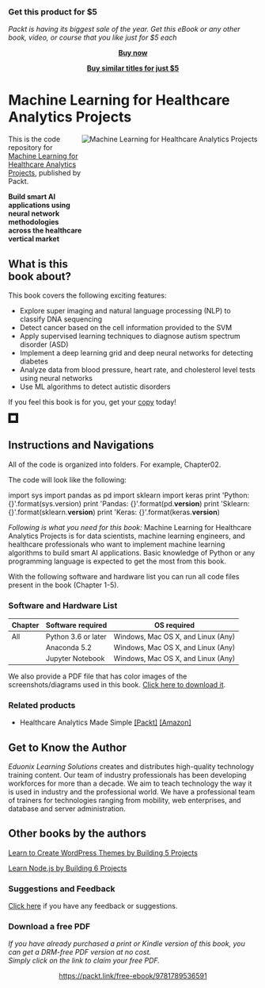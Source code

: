 
### Get this product for $5

<i>Packt is having its biggest sale of the year. Get this eBook or any other book, video, or course that you like just for $5 each</i>


<b><p align='center'>[Buy now](https://packt.link/9781789536591)</p></b>


<b><p align='center'>[Buy similar titles for just $5](https://subscription.packtpub.com/search)</p></b>


# Machine Learning for Healthcare Analytics Projects

<a href="https://www.packtpub.com/big-data-and-business-intelligence/machine-learning-healthcare-analytics-projects?utm_source=github&utm_medium=repository&utm_campaign=9781789536591 "><img src="https://d255esdrn735hr.cloudfront.net/sites/default/files/imagecache/ppv4_main_book_cover/cover_8.png" alt="Machine Learning for Healthcare Analytics Projects" height="256px" align="right"></a>

This is the code repository for [Machine Learning for Healthcare Analytics Projects](https://www.packtpub.com/big-data-and-business-intelligence/machine-learning-healthcare-analytics-projects?utm_source=github&utm_medium=repository&utm_campaign=9781789536591), published by Packt.

**Build smart AI applications using neural network methodologies across the healthcare vertical market**

## What is this book about?

This book covers the following exciting features:
* Explore super imaging and natural language processing (NLP) to classify DNA sequencing 
* Detect cancer based on the cell information provided to the SVM 
* Apply supervised learning techniques to diagnose autism spectrum disorder (ASD) 
* Implement a deep learning grid and deep neural networks for detecting diabetes 
* Analyze data from blood pressure, heart rate, and cholesterol level tests using neural networks 
* Use ML algorithms to detect autistic disorders 

If you feel this book is for you, get your [copy](https://www.amazon.com/dp/1789536596) today!

<a href="https://www.packtpub.com/?utm_source=github&utm_medium=banner&utm_campaign=GitHubBanner"><img src="https://raw.githubusercontent.com/PacktPublishing/GitHub/master/GitHub.png" 
alt="https://www.packtpub.com/" border="5" /></a>

## Instructions and Navigations
All of the code is organized into folders. For example, Chapter02.

The code will look like the following:

import sys
import pandas as pd
import sklearn
import keras
print 'Python: {}'.format(sys.version)
print 'Pandas: {}'.format(pd.__version__)
print 'Sklearn: {}'.format(sklearn.__version__)
print 'Keras: {}'.format(keras.__version__)


*Following is what you need for this book:*
Machine Learning for Healthcare Analytics Projects is for data scientists, machine learning engineers, and healthcare professionals who want to implement machine learning algorithms to build smart AI applications. Basic knowledge of Python or any programming language is expected to get the most from this book.

With the following software and hardware list you can run all code files present in the book (Chapter 1-5).
### Software and Hardware List
| Chapter | Software required | OS required |
| -------- | ------------------------------------ | ----------------------------------- |
| All | Python 3.6 or later | Windows, Mac OS X, and Linux (Any) |
|  | Anaconda 5.2 | Windows, Mac OS X, and Linux (Any) |
|  | Jupyter Notebook | Windows, Mac OS X, and Linux (Any) |


We also provide a PDF file that has color images of the screenshots/diagrams used in this book. [Click here to download it](https://www.packtpub.com/sites/default/files/downloads/9781789536591_ColorImages.pdf).

### Related products
* Healthcare Analytics Made Simple  [[Packt]](https://www.packtpub.com/big-data-and-business-intelligence/healthcare-analytics-made-simple?utm_source=github&utm_medium=repository&utm_campaign=) [[Amazon]](https://www.amazon.com/dp/1787286703)


## Get to Know the Author
*Eduonix Learning Solutions*
creates and distributes high-quality technology training content. Our team of industry professionals has been developing workforces for more than a decade. We aim to teach technology the way it is used in industry and the professional world. We have a professional team of trainers for technologies ranging from mobility, web enterprises, and database and server administration.


## Other books by the authors
[Learn to Create WordPress Themes by Building 5 Projects](https://www.packtpub.com/web-development/learn-create-wordpress-themes-building-5-projects?utm_source=github&utm_medium=repository&utm_campaign=9781787286641 )

[Learn Node.js by Building 6 Projects](https://www.packtpub.com/web-development/learn-nodejs-building-6-projects?utm_source=github&utm_medium=repository&utm_campaign=9781788293631 )



### Suggestions and Feedback
[Click here](https://docs.google.com/forms/d/e/1FAIpQLSdy7dATC6QmEL81FIUuymZ0Wy9vH1jHkvpY57OiMeKGqib_Ow/viewform) if you have any feedback or suggestions.
### Download a free PDF

 <i>If you have already purchased a print or Kindle version of this book, you can get a DRM-free PDF version at no cost.<br>Simply click on the link to claim your free PDF.</i>
<p align="center"> <a href="https://packt.link/free-ebook/9781789536591">https://packt.link/free-ebook/9781789536591 </a> </p>